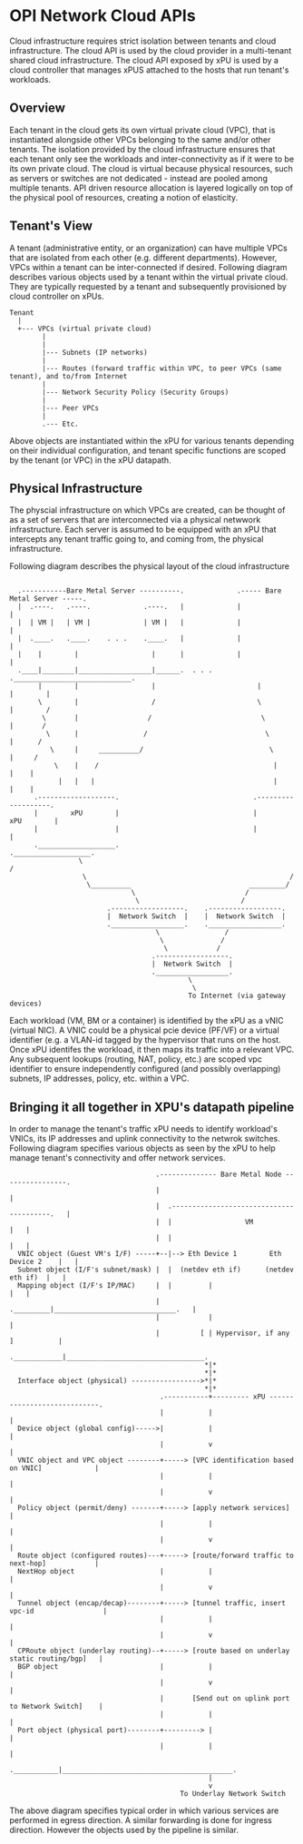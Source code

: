 # OPI Network Cloud APIs

Cloud infrastructure requires strict isolation between tenants and cloud infrastructure.
The cloud API is used by the cloud provider in a multi-tenant shared cloud infrastructure.
The cloud API exposed by xPU is used by a cloud controller that manages xPUS attached to the
hosts that run tenant's workloads.

## Overview

Each tenant in the cloud gets its own virtual private cloud (VPC), that is instantiated alongside
other VPCs belonging to the same and/or other tenants.
The isolation provided by the cloud infrastructure ensures that each tenant only see the workloads and
inter-connectivity as if it were to be its own private cloud. The cloud is virtual because physical
resources, such as servers or switches are not dedicated - instead are pooled among multiple tenants.
API driven resource allocation is layered logically on top of the physical pool of resources, creating
a notion of elasticity.

## Tenant's View

A tenant (administrative entity, or an organization) can have multiple VPCs that are isolated from
each other (e.g. different departments). However, VPCs within a tenant can be inter-connected if desired.
Following diagram describes various objects used by a tenant within the virtual private cloud.
They are typically requested by a tenant and subsequently provisioned by cloud controller on xPUs.

```text
Tenant
  |
  +--- VPCs (virtual private cloud)
        |
        |
        |--- Subnets (IP networks)
        |
        |--- Routes (forward traffic within VPC, to peer VPCs (same tenant), and to/from Internet
        |
        |--- Network Security Policy (Security Groups)
        |
        |--- Peer VPCs
        |
        .--- Etc.

```

Above objects are instantiated within the xPU for various tenants depending on their individual
configuration, and tenant specific functions are scoped by the tenant (or VPC) in the xPU datapath.

## Physical Infrastructure

The physcial infrastructure on which VPCs are created, can be thought of as a set of servers that
are interconnected via a physical netwwork infrastructure. Each server is assumed to be equipped with
an xPU that intercepts any tenant traffic going to, and coming from, the physical infrastructure.

Following diagram describes the physical layout of the cloud infrastructure

```text

  .-----------Bare Metal Server ----------.             .----- Bare Metal Server -----.
  |  .----.   .----.             .----.   |             |                             |
  |  | VM |   | VM |             | VM |   |             |                             |
  |  .____.   .____.    . . .    .____.   |             |                             |
  |    |        |                  |      |             |                             |
  .____|________|__________________|______.  . . .      ._____________________________.
       |        |                  |                         |        |        |
       \        |                  /                         \        |        /
        \       |                 /                           \       |       /
         \      |                /                             \      |      /
          \     |     __________/                               \     |     /
           \    |    /                                           |    |    |
            |   |   |                                            |    |    |
      .-------------------.                                 .-------------------.
      |        xPU        |                                 |        xPU        |
      |                   |                                 |                   |
      .___________________.                                 .___________________.
                 \                                                    /
                  \                                                  /
                   \__________                             _________/
                              \                           /
                               \                         /
                        .------------------.    .------------------.
                        |  Network Switch  |    |  Network Switch  |
                        .__________________.    .__________________.
                                    \                /
                                     \              /
                                      \            /
                                   .------------------.
                                   |  Network Switch  |
                                   .__________________.
                                            \
                                             \
                                            To Internet (via gateway devices)

```

Each workload (VM, BM or a container) is identified by the xPU as a vNIC (virtual NIC).
A VNIC could be a physical pcie device (PF/VF) or a virtual identifier (e.g. a VLAN-id
tagged by the hypervisor that runs on the host. Once xPU identifes the workload, it then
maps its traffic into a relevant VPC. Any subsequent lookups (routing, NAT, policy, etc.)
are scoped vpc identifier to ensure independently configured (and possibly overlapping)
subnets, IP addresses, policy, etc. within a VPC.

## Bringing it all together in XPU's datapath pipeline

In order to manage the tenant's traffic xPU needs to identify workload's VNICs, its IP addresses
and uplink connectivity to the netwrok switches. Following diagram specifies various
objects as seen by the xPU to help manage tenant's connectivity and offer network services.

```text
                                    .-------------- Bare Metal Node ----------------.
                                    |                                               |
                                    |  .----------------------------------------.   |
                                    |  |                  VM                    |   |
                                    |  |                                        |   |
  VNIC object (Guest VM's I/F) -----+--|--> Eth Device 1        Eth Device 2    |   |
  Subnet object (I/F's subnet/mask) |  |  (netdev eth if)      (netdev eth if)  |   |
  Mapping object (I/F's IP/MAC)     |  |         |                              |   |
                                    |  ._________|______________________________.   |
                                    |            |                                  |
                                    |          [ | Hypervisor, if any   ]           |
                                    .____________|__________________________________.
                                                *|*
                                                *|*
  Interface object (physical) ----------------->*|*
                                                *|*
                                     .-----------+--------- xPU ----------------------------.
                                     |           |                                          |
  Device object (global config)----->|           |                                          |
                                     |           v                                          |
  VNIC object and VPC object --------+-----> [VPC identification based on VNIC]             |
                                     |           |                                          |
                                     |           v                                          |
  Policy object (permit/deny) -------+-----> [apply network services]                       |
                                     |           |                                          |
                                     |           v                                          |
  Route object (configured routes)---+-----> [route/forward traffic to next-hop]            |
  NextHop object                     |           |                                          |
                                     |           v                                          |
  Tunnel object (encap/decap)--------+-----> [tunnel traffic, insert vpc-id                 |
                                     |           |                                          |
                                     |           v                                          |
  CPRoute object (underlay routing)--+-----> [route based on underlay static routing/bgp]   |
  BGP object                         |           |                                          |
                                     |           v                                          |
                                     |       [Send out on uplink port to Network Switch]    |
                                     |           |                                          |
  Port object (physical port)--------+---------> |                                          |
                                     |           |                                          |
                                     .___________|__________________________________________.
                                                 |
                                                 v
                                          To Underlay Network Switch

```

The above diagram specifies typical order in which various services are performed in egress direction.
A similar forwarding is done for ingress direction. However the objects used by the pipeline is similar.
